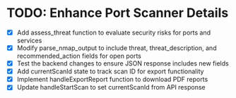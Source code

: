 # TODO: Enhance Port Scanner Details

- [x] Add assess_threat function to evaluate security risks for ports and services
- [x] Modify parse_nmap_output to include threat, threat_description, and recommended_action fields for open ports
- [x] Test the backend changes to ensure JSON response includes new fields
- [x] Add currentScanId state to track scan ID for export functionality
- [x] Implement handleExportReport function to download PDF reports
- [x] Update handleStartScan to set currentScanId from API response
